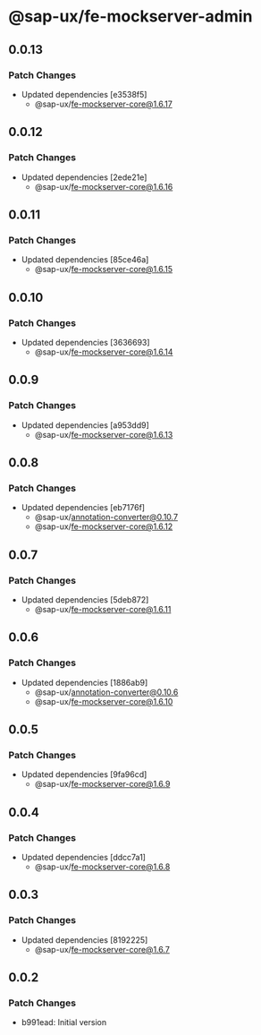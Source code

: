 # @sap-ux/fe-mockserver-admin

## 0.0.13

### Patch Changes

-   Updated dependencies [e3538f5]
    -   @sap-ux/fe-mockserver-core@1.6.17

## 0.0.12

### Patch Changes

-   Updated dependencies [2ede21e]
    -   @sap-ux/fe-mockserver-core@1.6.16

## 0.0.11

### Patch Changes

-   Updated dependencies [85ce46a]
    -   @sap-ux/fe-mockserver-core@1.6.15

## 0.0.10

### Patch Changes

-   Updated dependencies [3636693]
    -   @sap-ux/fe-mockserver-core@1.6.14

## 0.0.9

### Patch Changes

-   Updated dependencies [a953dd9]
    -   @sap-ux/fe-mockserver-core@1.6.13

## 0.0.8

### Patch Changes

-   Updated dependencies [eb7176f]
    -   @sap-ux/annotation-converter@0.10.7
    -   @sap-ux/fe-mockserver-core@1.6.12

## 0.0.7

### Patch Changes

-   Updated dependencies [5deb872]
    -   @sap-ux/fe-mockserver-core@1.6.11

## 0.0.6

### Patch Changes

-   Updated dependencies [1886ab9]
    -   @sap-ux/annotation-converter@0.10.6
    -   @sap-ux/fe-mockserver-core@1.6.10

## 0.0.5

### Patch Changes

-   Updated dependencies [9fa96cd]
    -   @sap-ux/fe-mockserver-core@1.6.9

## 0.0.4

### Patch Changes

-   Updated dependencies [ddcc7a1]
    -   @sap-ux/fe-mockserver-core@1.6.8

## 0.0.3

### Patch Changes

-   Updated dependencies [8192225]
    -   @sap-ux/fe-mockserver-core@1.6.7

## 0.0.2

### Patch Changes

-   b991ead: Initial version
